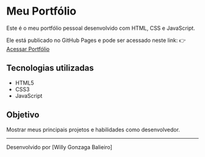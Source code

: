 # Meu Portfólio

Este é o meu portfólio pessoal desenvolvido com HTML, CSS e JavaScript.

Ele está publicado no GitHub Pages e pode ser acessado neste link:
👉 [Acessar Portfólio](https://willygonzaga.github.io/portifolio-simplificado/)

## Tecnologias utilizadas
- HTML5
- CSS3
- JavaScript

## Objetivo
Mostrar meus principais projetos e habilidades como desenvolvedor.

---
Desenvolvido por [Willy Gonzaga Balieiro]
